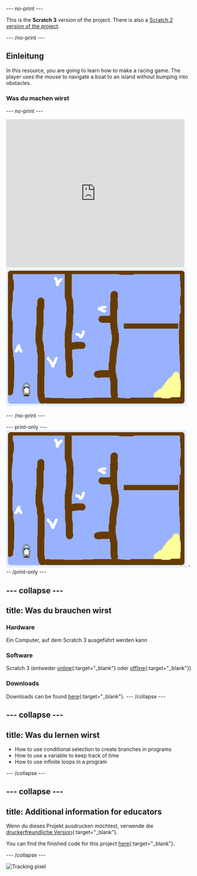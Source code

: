 \--- no-print \---

This is the **Scratch 3** version of the project. There is also a [Scratch 2 version of the project](https://projects.raspberrypi.org/en/projects/boat-race-scratch2).

\--- /no-print \---

## Einleitung

In this resource, you are going to learn how to make a racing game. The player uses the mouse to navigate a boat to an island without bumping into obstacles.

### Was du machen wirst

\--- no-print \---

<div class="scratch-preview">
  <iframe allowtransparency="true" width="485" height="402" src="https://scratch.mit.edu/projects/embed/276662533/?autostart=false" frameborder="0" scrolling="no"></iframe>
  <img src="images/boat_race_demo.png">
</div>

\--- /no-print \---

\--- print-only \--- ![boat race demo](images/boat_race_demo.png) \--- /print-only \---

## \--- collapse \---

## title: Was du brauchen wirst

### Hardware

Ein Computer, auf dem Scratch 3 ausgeführt werden kann

### Software

Scratch 3 (entweder [online](https://rpf.io/scratchon){:target="_blank"} oder [offline](https://rpf.io/scratchoff){:target="_blank"})

### Downloads

Downloads can be found [here](http://rpf.io/p/en/boat-race-go){:target="_blank"}. \--- /collapse \---

## \--- collapse \---

## title: Was du lernen wirst

+ How to use conditional selection to create branches in programs
+ How to use a variable to keep track of time
+ How to use infinite loops in a program

\--- /collapse \---

## \--- collapse \---

## title: Additional information for educators

Wenn du dieses Projekt ausdrucken möchtest, verwende die [druckerfreundliche Version](https://projects.raspberrypi.org/en/projects/boat-race/print){:target="_blank"}.

You can find the finished code for this project [here](http://rpf.io/p/en/boat-race-get){:target="_blank"}.

\--- /collapse \---

![Tracking pixel](https://code.org/api/hour/begin_codeclub_boatrace.png)